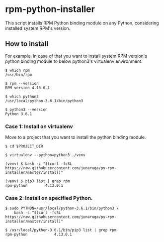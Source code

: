 # rpm-python-installer

This script installs RPM Python binding module on any Python,
considering installed system RPM's version.

## How to install

For example.
In case of that you want to install system RPM version's python binding module
to below python3's virtualenv environment.

```
$ which rpm
/usr/bin/rpm

$ rpm --version
RPM version 4.13.0.1
```

```
$ which python3
/usr/local/python-3.6.1/bin/python3

$ python3 --version
Python 3.6.1
```

### Case 1: Install on virtualenv

Move to a project that you want to install the python binding module.

```
$ cd $PROJECT_DIR

$ virtualenv --python=python3 ./venv
```

```
(venv) $ bash -c "$(curl -fsSL https://raw.githubusercontent.com/junaruga/py-rpm-installer/master/install)"
```

```
(venv) $ pip3 list | grep rpm
rpm-python        4.13.0.1
```

### Case 2: Install on specified Python.


```
$ sudo PYTHON=/usr/local/python-3.6.1/bin/python3 \
    bash -c "$(curl -fsSL https://raw.githubusercontent.com/junaruga/py-rpm-installer/master/install)"
```

```
$ /usr/local/python-3.6.1/bin/pip3 list | grep rpm
rpm-python            4.13.0.1
```
